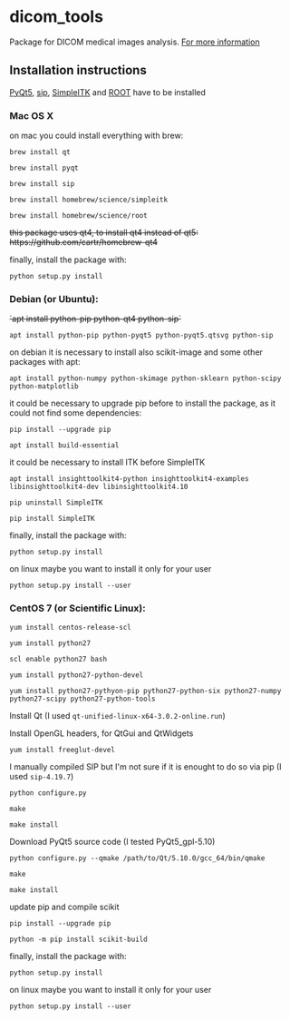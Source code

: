 # dicom_tools

Package for DICOM medical images analysis.
[For more information](http://www.roma1.infn.it/~mancinit/?action=Software/dicom_tool)

## Installation instructions

[PyQt5](https://sourceforge.net/projects/pyqt/), [sip](https://www.riverbankcomputing.com/software/sip/download), [SimpleITK](http://www.simpleitk.org/)  and [ROOT](https://root.cern.ch/) have to be installed


### Mac OS X

on mac you could install everything with brew:

`brew install qt`

`brew install pyqt`

`brew install sip`

`brew install homebrew/science/simpleitk`

`brew install homebrew/science/root`

<strike>
this package uses qt4, to install qt4 instead of qt5:
https://github.com/cartr/homebrew-qt4
</strike>

finally, install the package with:

`python setup.py install`

### Debian (or Ubuntu):

<strike>
`apt install python-pip python-qt4  python-sip`
</strike>

`apt install python-pip python-pyqt5 python-pyqt5.qtsvg python-sip`

on debian it is necessary to install also scikit-image and some other packages with apt:

`apt install python-numpy python-skimage python-sklearn python-scipy python-matplotlib`

it could be necessary to upgrade pip before to install the package, as it could not find some dependencies:

`pip install --upgrade pip`

`apt install build-essential`

it could be necessary to install ITK before SimpleITK

`apt install insighttoolkit4-python insighttoolkit4-examples libinsighttoolkit4-dev libinsighttoolkit4.10`

`pip uninstall SimpleITK`

`pip install SimpleITK`

finally, install the package with:

`python setup.py install`

on linux maybe you want to install it only for your user

`python setup.py install --user`


### CentOS 7 (or Scientific Linux):

`yum install centos-release-scl`

 `yum install python27`

`scl enable python27 bash`

`yum install python27-python-devel`

`yum install python27-pythyon-pip python27-python-six python27-numpy python27-scipy python27-python-tools`

Install Qt (I used `qt-unified-linux-x64-3.0.2-online.run`)

Install OpenGL headers, for QtGui and QtWidgets

`yum install freeglut-devel`

I manually compiled SIP but I'm not sure if it is enought to do so via pip (I used `sip-4.19.7`)

`python configure.py`

`make`

`make install`

Download PyQt5 source code (I tested PyQt5_gpl-5.10)

`python configure.py --qmake /path/to/Qt/5.10.0/gcc_64/bin/qmake`

`make`

`make install`

update pip and compile scikit

`pip install --upgrade pip`

`python -m pip install scikit-build`

finally, install the package with:

`python setup.py install`

on linux maybe you want to install it only for your user

`python setup.py install --user`

